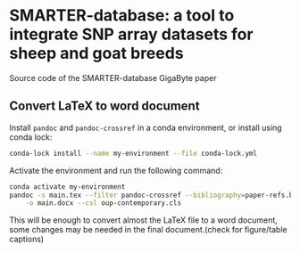# SMARTER-database: a tool to integrate SNP array datasets for sheep and goat breeds

Source code of the SMARTER-database GigaByte paper

## Convert LaTeX to word document

Install `pandoc` and `pandoc-crossref` in a conda environment, or install using
conda lock:

```bash
conda-lock install --name my-environment --file conda-lock.yml
```

Activate the environment and run the following command:

```bash
conda activate my-environment
pandoc -s main.tex --filter pandoc-crossref --bibliography=paper-refs.bib \
    -o main.docx --csl oup-contemporary.cls
```

This will be enough to convert almost the LaTeX file to a word document, some
changes may be needed in the final document.(check for figure/table captions)

